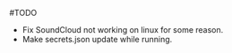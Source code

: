 #TODO

- Fix SoundCloud not working on linux for some reason.
- Make secrets.json update while running.